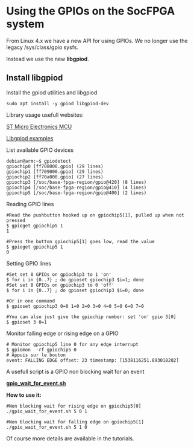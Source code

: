 # Using the GPIOs on the SocFPGA system

From Linux 4.x we have a new API for using GPIOs. 
We no longer use the legacy /sys/class/gpio sysfs.

Instead we use the new **libgpiod**.

## Install libgpiod


Install the gpiod utilities and libgpiod

```
sudo apt install -y gpiod libgpiod-dev
```

Library usage usefull websites:

[ST Micro Electronics MCU](https://wiki.st.com/stm32mpu/index.php/How_to_control_a_GPIO_in_userspace)

[Libgpiod examples](https://www.blaess.fr/christophe/2018/10/15/pilotage-de-gpio-avec-lapi-libgpiod-partie-1/)


List available GPIO devices
```
debian@arm:~$ gpiodetect
gpiochip0 [ff708000.gpio] (29 lines)
gpiochip1 [ff709000.gpio] (29 lines)
gpiochip2 [ff70a000.gpio] (27 lines)
gpiochip3 [/soc/base-fpga-region/gpio@420] (8 lines)
gpiochip4 [/soc/base-fpga-region/gpio@410] (4 lines)
gpiochip5 [/soc/base-fpga-region/gpio@400] (2 lines)
```

Reading GPIO lines
```
#Read the pushbutton hooked up on gpiochip5[1], pulled up when not pressed
$ gpioget gpiochip5 1
1

#Press the button gpiochip5[1] goes low, read the value
$ gpioget gpiochip5 1
0
```

Setting GPIO lines
```
#Set set 8 GPIOs on gpiochip3 to 1 'on'
$ for i in {0..7} ; do gpioset gpiochip3 $i=1; done
#Set set 8 GPIOs on gpiochip3 to 0 'off'
$ for i in {0..7} ; do gpioset gpiochip3 $i=0; done

#Or in one command
$ gpioset gpiochip3 0=0 1=0 2=0 3=0 4=0 5=0 6=0 7=0

#You can also just give the gpiochip number: set 'on' gpio 3[0]
$ gpioset 3 0=1
```

Monitor falling edge or rising edge on a GPIO
```
# Monitor gpiochip5 line 0 for any edge interrupt
$ gpiomon  -rf gpiochip5 0
# Appuis sur le bouton 
event: FALLING EDGE offset: 23 timestamp: [1538116251.893018202]
```

A usefull script is a GPIO non blocking wait for an event

[**gpio_wait_for_event.sh**](gpio_wait_for_event.sh)

**How to use it:**
```
#Non blocking wait for rising edge on gpiochip5[0]
./gpio_wait_for_event.sh 5 0 1 

#Non blocking wait for falling edge on gpiochip5[1]
./gpio_wait_for_event.sh 5 1 0 
```

Of course more details are available in the tutorials.